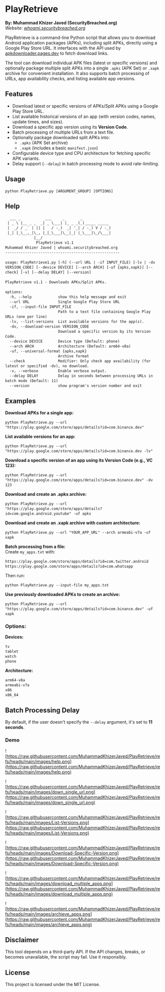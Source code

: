 # PlayRetrieve

**By: Muhammad Khizer Javed (SecurityBreached.org)**  
*Website: [whoami.securitybreached.org](https://whoami.securitybreached.org/)*

PlayRetrieve is a command-line Python script that allows you to download Android application packages (APKs), including split APKs, directly using a Google Play Store URL. It interfaces with the API used by [apkdownloader.pages.dev](https://apkdownloader.pages.dev/) to fetch download links.

The tool can download individual APK files (latest or specific versions) and optionally package multiple split APKs into a single `.apks` (APK Set) or `.xapk` archive for convenient installation. It also supports batch processing of URLs, app availability checks, and listing available app versions.

## Features

* Download latest or specific versions of APKs/Split APKs using a Google Play Store URL.
* List available historical versions of an app (with version codes, names, update times, and sizes).
* Download a specific app version using its **Version Code**.
* Batch processing of multiple URLs from a text file.
* Optionally package downloaded split APKs into:
  * `.apks` (APK Set archive)
  * `.xapk` (includes a basic `manifest.json`)
* Configurable device type and CPU architecture for fetching specific APK variants.
* Delay support (`--delay`) in batch processing mode to avoid rate-limiting.

## Usage

```
python PlayRetrieve.py [ARGUMENT_GROUP] [OPTIONS]
```

## Help

```
  ___ _           ___     _       _
 | _ \ |__ _ _  _| _ \___| |_ _ _(_)_____ _____
 |  _/ / _` | || |   / -_)  _| '_| / -_) V / -_)
 |_| |_\__,_|\_, |_|_\___|\__|_| |_\___|\_/\___|
             |__/
              PlayRetrieve v1.1
Muhammad Khizer Javed | whoami.securitybreached.org
----------------------------------------------------

usage: PlayRetrieve1.py [-h] (--url URL | -if INPUT_FILE) [-lv | -dv VERSION_CODE] [--device DEVICE] [--arch ARCH] [-uf {apks,xapk}] [--check] [-v] [--delay DELAY] [--version]

PlayRetrieve v1.1 - Downloads APKs/Split APKs.

options:
  -h, --help            show this help message and exit
  --url URL             Single Google Play Store URL
  -if, --input-file INPUT_FILE
                        Path to a text file containing Google Play URLs (one per line)
  -lv, --list-versions  List available versions for the app(s).
  -dv, --download-version VERSION_CODE
                        Download a specific version by its Version Code.
  --device DEVICE       Device type (Default: phone)
  --arch ARCH           Architecture (Default: arm64-v8a)
  -uf, --universal-format {apks,xapk}
                        Archive format
  --check               Modifier: Only check app availability (for latest or specified -dv), no download.
  -v, --verbose         Enable verbose output.
  --delay DELAY         Delay in seconds between processing URLs in batch mode (Default: 11)
  --version             show program's version number and exit
```

## Examples

**Download APKs for a single app:**  
```
python PlayRetrieve.py --url "https://play.google.com/store/apps/details?id=com.binance.dev"
```

**List available versions for an app:**  
```
python PlayRetrieve.py --url "https://play.google.com/store/apps/details?id=com.binance.dev -lv"
```

**Download a specific version of an app using its Version Code (e.g., VC 123):**  
```
python PlayRetrieve.py --url "https://play.google.com/store/apps/details?id=com.binance.dev" -dv 123
```

**Download and create an .apks archive:**  
```
python PlayRetrieve.py --url "https://play.google.com/store/apps/details?id=com.google.android.youtube" -uf apks
```

**Download and create an .xapk archive with custom architecture:**  
```
python PlayRetrieve.py --url "YOUR_APP_URL" --arch armeabi-v7a -uf xapk
```

**Batch processing from a file:**  
Create `my_apps.txt` with:
```
https://play.google.com/store/apps/details?id=com.twitter.android
https://play.google.com/store/apps/details?id=com.whatsapp
```

Then run:  
```
python PlayRetrieve.py --input-file my_apps.txt
```

**Use previously downloaded APKs to create an archive:**  
```
python PlayRetrieve.py --url "https://play.google.com/store/apps/details?id=com.binance.dev" -uf xapk
```

### Options:

**Devices:**
```
tv
tablet
watch
phone
```

**Architecture:**
```
arm64-v8a
armeabi-v7a
x86
x86_64
```

## Batch Processing Delay

By default, if the user doesn't specify the `--delay` argument, it's set to **11 seconds**.

### Demo

![https://raw.githubusercontent.com/MuhammadKhizerJaved/PlayRetrieve/refs/heads/main/images/help.png](https://raw.githubusercontent.com/MuhammadKhizerJaved/PlayRetrieve/refs/heads/main/images/help.png)

![https://raw.githubusercontent.com/MuhammadKhizerJaved/PlayRetrieve/refs/heads/main/images/down_single_url.png](https://raw.githubusercontent.com/MuhammadKhizerJaved/PlayRetrieve/refs/heads/main/images/down_single_url.png)

![https://raw.githubusercontent.com/MuhammadKhizerJaved/PlayRetrieve/refs/heads/main/images/List-Versions.png](https://raw.githubusercontent.com/MuhammadKhizerJaved/PlayRetrieve/refs/heads/main/images/List-Versions.png)

![https://raw.githubusercontent.com/MuhammadKhizerJaved/PlayRetrieve/refs/heads/main/images/Download-Specific-Version.png](https://raw.githubusercontent.com/MuhammadKhizerJaved/PlayRetrieve/refs/heads/main/images/Download-Specific-Version.png)

![https://raw.githubusercontent.com/MuhammadKhizerJaved/PlayRetrieve/refs/heads/main/images/download_multiple_apps.png](https://raw.githubusercontent.com/MuhammadKhizerJaved/PlayRetrieve/refs/heads/main/images/download_multiple_apps.png)

![https://raw.githubusercontent.com/MuhammadKhizerJaved/PlayRetrieve/refs/heads/main/images/archieve_apps.png](https://raw.githubusercontent.com/MuhammadKhizerJaved/PlayRetrieve/refs/heads/main/images/archieve_apps.png)

## Disclaimer

This tool depends on a third-party API. If the API changes, breaks, or becomes unavailable, the script may fail. Use it responsibly.

## License

This project is licensed under the MIT License.
